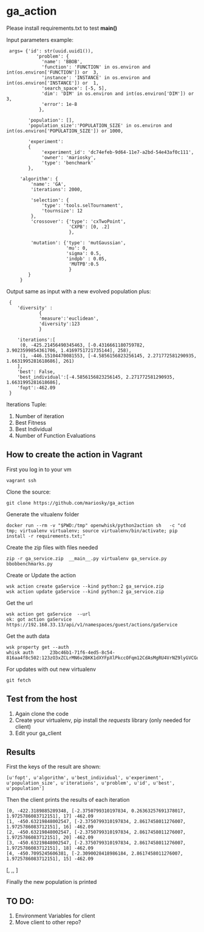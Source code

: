 # ga_action

Please install requirements.txt to test __main()__ 


Input parameters example:

```
 args= {'id': str(uuid.uuid1()),
           'problem': {
             'name': 'BBOB',
             'function': 'FUNCTION' in os.environ and int(os.environ['FUNCTION']) or  3,
             'instance': 'INSTANCE' in os.environ and int(os.environ['INSTANCE']) or  1,
             'search_space': [-5, 5],
             'dim': 'DIM' in os.environ and int(os.environ['DIM']) or  3,
             'error': 1e-8
            },

        'population': [],
        'population_size':'POPULATION_SIZE' in os.environ and int(os.environ['POPULATION_SIZE']) or 1000,

        'experiment':
        {
             'experiment_id': 'dc74efeb-9d64-11e7-a2bd-54e43af0c111',
             'owner': 'mariosky',
             'type': 'benchmark'
        },

     'algorithm': {
         'name': 'GA',
         'iterations': 2000,

         'selection': {
             'type': 'tools.selTournament',
             'tournsize': 12
         },
         'crossover': {'type': 'cxTwoPoint',
                       'CXPB': [0, .2]
                       },

         'mutation': {'type': 'mutGaussian',
                      'mu': 0,
                      'sigma': 0.5,
                      'indpb' : 0.05,
                       'MUTPB':0.5
                       }
        }
     }

```




Output same as input with a new evolved population plus:


```
 {
    'diversity' :
            {
            'measure':'euclidean',
            'diversity':123
            }

    'iterations':[
     (0, -425.21456490345463, [-0.4316661180759782, 3.9023599854361706, 1.4169751721735144], 258),
     (1, -446.15104470081553, [-4.5856156823256145, 2.271772581290935, 1.6631995281618686], 261)
    ],
    'best': False,
    'best_individual':[-4.5856156823256145, 2.271772581290935, 1.6631995281618686],
    'fopt':-462.09
 }

```



Iterations Tuple:

1. Number of iteration
2. Best Fitness
3. Best Individual
4. Number of Function Evaluations


## How to create the action in Vagrant

First you log in to your vm
```
vagrant ssh
```
Clone the source:
```
git clone https://github.com/mariosky/ga_action
```
Generate the vitualenv folder
```
docker run --rm -v "$PWD:/tmp" openwhisk/python2action sh   -c "cd tmp; virtualenv virtualenv; source virtualenv/bin/activate; pip install -r requirements.txt;"
```
Create the zip files with files needed
```
zip -r ga_service.zip  __main__.py virtualenv ga_service.py bbobbenchmarks.py
```
Create or Update the action
```
wsk action create gaService --kind python:2 ga_service.zip
wsk action update gaService --kind python:2 ga_service.zip
```
Get the url
```
wsk action get gaService  --url
ok: got action gaService
https://192.168.33.13/api/v1/namespaces/guest/actions/gaService
```
Get the auth data
```
wsk property get --auth
whisk auth		23bc46b1-71f6-4ed5-8c54-816aa4f8c502:123zO3xZCLrMN6v2BKK1dXYFpXlPkccOFqm12CdAsMgRU4VrNZ9lyGVCGuMDGIwP
```
For updates with out new virtualenv
```
git fetch
```

## Test from the host
1. Again clone the code
2. Create your virtualenv, pip install the *requests* library (only needed for client)
3. Edit your ga_client

## Results
First the keys of the result are shown:
```
[u'fopt', u'algorithm', u'best_individual', u'experiment', u'population_size', u'iterations', u'problem', u'id', u'best', u'population']
```

Then the client prints the results of each iteration

```
[0, -422.3189885289348, [-2.3750799310197834, 0.26363257691378017, 1.9725786083712151], 17] -462.09
[1, -450.63219848002547, [-2.3750799310197834, 2.8617458011276007, 1.9725786083712151], 16] -462.09
[2, -450.63219848002547, [-2.3750799310197834, 2.8617458011276007, 1.9725786083712151], 20] -462.09
[3, -450.63219848002547, [-2.3750799310197834, 2.8617458011276007, 1.9725786083712151], 18] -462.09
[4, -450.7095245606381, [-2.3090028418986184, 2.8617458011276007, 1.9725786083712151], 15] -462.09
```
[<iteration number>, <best fitness>,<best solution>, <number of FE>] <function optima>

Finally the new population is printed

## TO DO:
1. Environment Variables for client
2. Move client to other repo?




